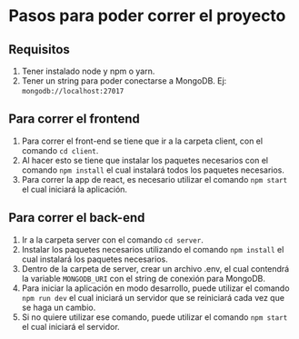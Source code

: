 # Pasos para poder correr el proyecto

## Requisitos

1. Tener instalado node y npm o yarn.
2. Tener un string para poder conectarse a MongoDB. Ej: ```mongodb://localhost:27017```

## Para correr el frontend

1. Para correr el front-end se tiene que ir a la carpeta client, con el comando ```cd client```.
2. Al hacer esto se tiene que instalar los paquetes necesarios con el comando ```npm install``` el cual instalará todos los paquetes necesarios.
3. Para correr la app de react, es necesario utilizar el comando ```npm start``` el cual iniciará la aplicación.

## Para correr el back-end

1. Ir a la carpeta server con el comando ```cd server```.
2. Instalar los paquetes necesarios utilizando el comando ```npm install``` el cual instalará los paquetes necesarios.
3. Dentro de la carpeta de server, crear un archivo .env, el cual contendrá la variable ```MONGODB_URI``` con el string de conexión para MongoDB.
4. Para iniciar la aplicación en modo desarrollo, puede utilizar el comando ```npm run dev``` el cual iniciará un servidor que se reiniciará cada vez que se haga un cambio.
5. Si no quiere utilizar ese comando, puede utilizar el comando ```npm start``` el cual iniciará el servidor.